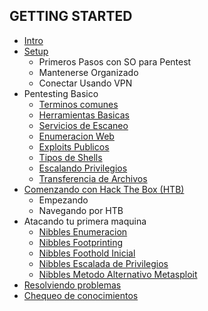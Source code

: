 ## GETTING STARTED

+ [Intro](https://github.com/jcca1992/INFOSEC/blob/main/Getting%20Started/Intro.md)
+ [Setup](https://github.com/jcca1992/INFOSEC/blob/main/Getting%20Started/Setup.md)
    + Primeros Pasos con SO para Pentest
    + Mantenerse Organizado
    + Conectar Usando VPN
+ Pentesting Basico
    + [Terminos comunes](https://github.com/jcca1992/INFOSEC/blob/main/Getting%20Started/PB-Common-Terms.md)
    + [Herramientas Basicas](https://github.com/jcca1992/INFOSEC/blob/main/Getting%20Started/PB-Basic-Tools.md)
    + [Servicios de Escaneo](https://github.com/jcca1992/INFOSEC/blob/main/Getting%20Started/PB-Scan-Service.md)
    + [Enumeracion Web](https://github.com/jcca1992/INFOSEC/blob/main/Getting%20Started/PB-Web-Enum.md)
    + [Exploits Publicos](https://github.com/jcca1992/INFOSEC/blob/main/Getting%20Started/PB-Public-Exploit.md)
    + [Tipos de Shells](https://github.com/jcca1992/INFOSEC/blob/main/Getting%20Started/PB-Type-Shell.md)
    + [Escalando Privilegios](https://github.com/jcca1992/INFOSEC/blob/main/Getting%20Started/PB-Privilege-Scaling.md)
    + [Transferencia de Archivos](https://github.com/jcca1992/INFOSEC/blob/main/Getting%20Started/PB-Transfer-File.md)
+ [Comenzando con Hack The Box (HTB)](https://github.com/jcca1992/INFOSEC/blob/main/Getting%20Started/Comenzando-HackTheBox(HTB).md)
    + Empezando
    + Navegando por HTB
+ Atacando tu primera maquina
    + [Nibbles Enumeracion](https://github.com/jcca1992/INFOSEC/blob/main/Getting%20Started/Nibbles-enum.md)
    + [Nibbles Footprinting](https://github.com/jcca1992/INFOSEC/blob/main/Getting%20Started/Nibbles-Web-Footprinting.md)
    + [Nibbles Foothold Inicial](https://github.com/jcca1992/INFOSEC/blob/main/Getting%20Started/Nibbles-Foothold-Inicial.md)
    + [Nibbles Escalada de Privilegios](https://github.com/jcca1992/INFOSEC/blob/main/Getting%20Started/Nibbles-Escalada-Privilegios.md)
    + [Nibbles Metodo Alternativo Metasploit](https://github.com/jcca1992/INFOSEC/blob/main/Getting%20Started/Nibbles-Alternativo-Metaesploit.md)
+ [Resolviendo problemas](https://github.com/jcca1992/INFOSEC/blob/main/Getting%20Started/Resolviendo-Problemas.md)
+ [Chequeo de conocimientos](https://github.com/jcca1992/INFOSEC/blob/main/Getting%20Started/Knowledge-Check.md)
